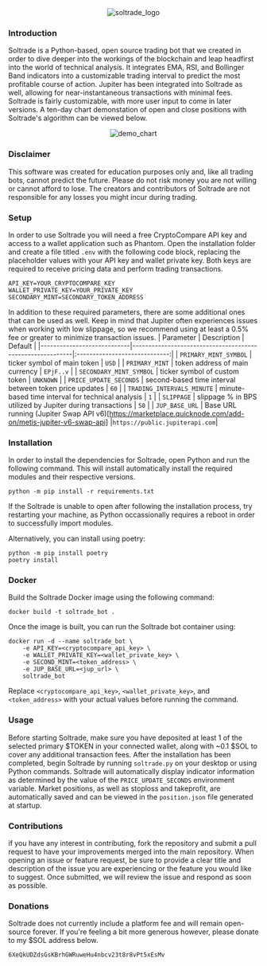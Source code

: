 <div align="center">
  <img src=https://github.com/noahtheprogrammer/soltrade/assets/81941019/aee060e2-d254-447e-b2ec-746367e06483 alt="soltrade_logo">
</div>

### Introduction
Soltrade is a Python-based, open source trading bot that we created in order to dive deeper into the workings of the blockchain and leap headfirst into the world of technical analysis. It integrates EMA, RSI, and Bollinger Band indicators into a customizable trading interval to predict the most profitable course of action. Jupiter has been integrated into Soltrade as well, allowing for near-instantaneous transactions with minimal fees. Soltrade is fairly customizable, with more user input to come in later versions. A ten-day chart demonstation of open and close positions with Soltrade's algorithm can be viewed below.

<div align="center">
  <img src=https://user-images.githubusercontent.com/81941019/227742349-d87b9dab-286e-47a9-a1b7-51f4e8023274.png alt="demo_chart">
</div>

### Disclaimer
This software was created for education purposes only and, like all trading bots, cannot predict the future.
Please do not risk money you are not willing or cannot afford to lose. 
The creators and contributors of Soltrade are not responsible for any losses you might incur during trading.

### Setup
In order to use Soltrade you will need a free CryptoCompare API key and access to a wallet application such as Phantom.
Open the installation folder and create a file titled `.env` with the following code block, replacing the placeholder values with your API key and wallet private key. Both keys are required to receive pricing data and perform trading transactions.
```
API_KEY=YOUR_CRYPTOCOMPARE_KEY
WALLET_PRIVATE_KEY=YOUR_PRIVATE_KEY
SECONDARY_MINT=SECONDARY_TOKEN_ADDRESS
```
In addition to these required parameters, there are some additional ones that can be used as well.
Keep in mind that Jupiter often experiences issues when working with low slippage, so we recommend using at least a 0.5% fee or greater to minimize transaction issues. 
| Parameter                  | Description                                               | Default                       |
|----------------------------|-----------------------------------------------------------|:-----------------------------:|
| `PRIMARY_MINT_SYMBOL`      | ticker symbol of main token                               |             `USD`             |
| `PRIMARY_MINT`             | token address of main currency                            |           `EPjF..v`           |
| `SECONDARY_MINT_SYMBOL`    | ticker symbol of custom token                             |           `UNKNOWN`           |
| `PRICE_UPDATE_SECONDS`     | second-based time interval between token price updates    |             `60`              |
| `TRADING_INTERVALS_MINUTE` | minute-based time interval for technical analysis         |              `1`              |
| `SLIPPAGE`                 | slippage % in BPS utilized by Jupiter during transactions |             `50`              |
| `JUP_BASE_URL`             | Base URL running (Jupiter Swap API v6)[https://marketplace.quicknode.com/add-on/metis-jupiter-v6-swap-api]               |`https://public.jupiterapi.com`|

### Installation
In order to install the dependencies for Soltrade, open Python and run the following command.
This will install automatically install the required modules and their respective versions.
```
python -m pip install -r requirements.txt
```
If the Soltrade is unable to open after following the installation process, try restarting your machine, as Python occassionally requires a reboot in order to successfully import modules.

Alternatively, you can install using poetry:
```
python -m pip install poetry
poetry install
```

### Docker
Build the Soltrade Docker image using the following command:
```
docker build -t soltrade_bot .
```
Once the image is built, you can run the Soltrade bot container using:
```
docker run -d --name soltrade_bot \
    -e API_KEY=<cryptocompare_api_key> \
    -e WALLET_PRIVATE_KEY=<wallet_private_key> \
    -e SECOND_MINT=<token_address> \
    -e JUP_BASE_URL=<jup_url> \
    soltrade_bot
```
Replace `<cryptocompare_api_key>`, `<wallet_private_key>`, and `<token_address>` with your actual values before running the command.

### Usage
Before starting Soltrade, make sure you have deposited at least 1 of the selected primary $TOKEN in your connected wallet, along with ~0.1 $SOL to cover any additional transaction fees.
After the installation has been completed, begin Soltrade by running `soltrade.py` on your desktop or using Python commands.
Soltrade will automatically display indicator information as determined by the value of the `PRICE_UPDATE_SECONDS` environment variable.
Market positions, as well as stoploss and takeprofit, are automatically saved and can be viewed in the `position.json` file generated at startup.

### Contributions
if you have any interest in contributing, fork the repository and submit a pull request to have your improvements merged into the main repository. When opening an issue or feature request, be sure to provide a clear title and description of the issue you are experiencing or the feature you would like to suggest. Once submitted, we will review the issue and respond as soon as possible.

### Donations
Soltrade does not currently include a platform fee and will remain open-source forever.
If you're feeling a bit more generous however, please donate to my $SOL address below.
```
6XeQkUDZdsGsKBrhGWRuweHu4nbcv23t8r8vPt5xEsMv
```
